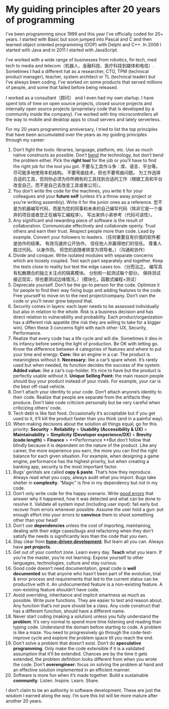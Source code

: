 # My guiding principles after 20 years of programming

I’ve been programming since 1999 and this year I’ve officially coded for 20+ years. I started with Basic but soon jumped into Pascal and C and then learned object oriented programming (OOP) with Delphi and C++. In 2006 I started with Java and in 2011 I started with JavaScript.

I’ve worked with a wide range of businesses from robotics, fin tech, med tech to media and telecom（机器人、金融科技、医疗科技到媒体和电信）. Sometimes I had a different hat as a researcher, CTO, TPM (technical product manager), teacher, system architect or TL (technical leader) but I’ve always been coding. I’ve worked on some products that served millions of people, and some that failed before being released.

I worked as a consultant（顾问） and I even had my own startup. I have spent lots of time on open source projects, closed source projects and internally open source projects (proprietary code that is developed by a community inside the company). I’ve worked with tiny microcontrollers all the way to mobile and desktop apps to cloud servers and lately serverless.

For my 20 years programming anniversary, I tried to list the top principles that have been accumulated over the years as my guiding principles through my career:

1. Don’t fight the tools: libraries, language, platform, etc. Use as much native constructs as possible. Don’t [bend](https://medium.com/free-code-camp) the technology, but don’t bend the problem either. Pick the **right tool** for the job or you’ll have to find the right job for the tool you got. 不要与工具作斗争：库、语言、平台等。尽可能多地使用本机结构。 不要弯曲技术，但也不要弯曲问题。 为工作选择合适的工具，否则你必须为你所拥有的工具找到合适的工作（根据工具和平台改变自己，而不是自己去改变工具或者公司）。
2. You don’t write the code for the machines, you write it for your colleagues and your **future self** (unless it’s a throw away project or you’re writing assembly). Write it for the junior ones as a reference. 您不是为机器编写代码，而是为您的同事和未来的自己编写代码（除非它是一个废弃的项目或者您正在编写汇编程序）。 写出来供小弟参考（代码可读性）。
3. Any significant and rewarding piece of software is the result of collaboration. Communicate effectively and collaborate openly. Trust others and earn their trust. Respect people more than code. Lead by example. Convert your followers to leaders.（任何重要且有价值的软件都是协作的结果。 有效沟通并公开协作。 信任他人并赢得他们的信任。 尊重人胜过代码。 以身作则。 将您的追随者转变为领导者。）（沟通和协作）
4. Divide and conquer. Write isolated modules with separate concerns which are loosely coupled. Test each part separately and together. Keep the tests close to reality but test the edge cases too.（分而治之。 编写具有松散耦合的独立关注点的隔离模块。 分别和一起测试每个部分。 保持测试接近现实，但也要测试边缘情况。）（模块化，函数式编程+测试）
5. Deprecate yourself. Don’t be the go-to person for the code. Optimize it for people to find their way fixing bugs and adding features to the code. Free yourself to move on to the next project/company. Don’t own the code or you’ll never grow beyond that.
6. Security comes in layers: each layer needs to be assessed individually but also in relation to the whole. Risk is a business decision and has direct relation to vulnerability and probability. Each product/organization has a different risk appetite (the risk they are willing to take for a bigger win). Often these 3 concerns fight with each other: UX, Security, Performance.
7. Realize that every code has a life cycle and will die. Sometimes it dies in its infancy before seeing the light of production. Be OK with letting go. Know the difference between 4 categories of features and where to put your time and energy:
   **Core:** like an engine in a car. The product is meaningless without it.
   **Necessary:** like a car’s spare wheel. It’s rarely used but when needed, its function decides the success of the system.
   **Added value:** like a car’s cup-holder. It’s nice to have but the product is perfectly usable without it.
   **Unique Selling Point:** the main reason people should buy your product instead of your rivals. For example, your car is the best off-road vehicle.
8. Don’t attach your identity to your code. Don’t attach anyone’s identity to their code. Realize that people are separate from the artifacts they produce. Don’t take code criticism personally but be very careful when criticizing others’ code.
9. Tech debt is like fast food. Occasionally it’s acceptable but if you get used to it, it’ll kill the product faster than you think (and in a painful way).
10. When making decisions about the solution all things equal, go for this priority:
    **Security** > **Reliability** > **Usability (Accessibility & UX)** > **Maintainability** > **Simplicity (Developer experience/DX)** > **Brevity (code length)** > **Finance** > **Performance
    **But don’t follow that blindly because it is dependent on the nature of the product. Like any career, the more experience you earn, the more you can find the right balance for each given situation. For example, when designing a game engine, performance has the highest priority, but when creating a banking app, security is the most important factor.
11. Bugs’ genitals are called **copy & paste**. That’s how they reproduce. Always read what you copy, always audit what you import. Bugs take shelter in **complexity**. “Magic” is fine in my dependency but not in my code.
12. Don’t only write code for the happy scenario. Write [good errors](https://medium.com/hackernoon/what-makes-a-good-error-710d02682a68) that answer why it happened, how it was detected and what can be done to resolve it. Validate all system input (including user input): fail early but recover from errors whenever possible. Assume the user hold a gun: put enough effort into your errors to **convince** them to shoot something other than your head!
13. Don’t use **dependencies** unless the cost of importing, maintaining, dealing with their edge cases/bugs and refactoring when they don’t satisfy the needs is significantly less than the code that you own.
14. Stay clear from [**hype-driven development**](https://blog.daftcode.pl/hype-driven-development-3469fc2e9b22). But learn all you can. Always have **pet projects**.
15. Get out of your comfort zone. Learn every day. **Teach** what you learn. If you’re the master, you’re not learning. Expose yourself to other languages, technologies, culture and stay curious.
16. Good code doesn’t need documentation, great code is **well documented** so that anyone who hasn’t been part of the evolution, trial & error process and requirements that led to the current status can be productive with it. An undocumented feature is a non-existing feature. A non-existing feature shouldn’t have code.
17. Avoid overriding, inheritance and implicit smartness as much as possible. Write pure functions. They are easier to test and reason about. Any function that’s not pure should be a class. Any code construct that has a different function, should have a different name.
18. Never start coding (making a solution) unless you fully understand the **problem**. It’s very normal to spend more time listening and reading than typing code. Understand the domain before starting to code. A problem is like a maze. You need to progressively go through the code-test-improve cycle and explore the problem space till you reach the end.
19. Don’t solve a problem that doesn’t exist. Don’t do **speculative programming**. Only make the code extensible if it is a validated assumption that it’ll be extended. Chances are by the time it gets extended, the problem definition looks different from when you wrote the code. Don’t **overengineer**: focus on solving the problem at hand and an effective solution implemented in an efficient manner.
20. Software is more fun when it’s made together. Build a sustainable **community**. Listen. Inspire. Learn. Share.

I don’t claim to be an authority in software development. These are just the wisdom I earned along the way. I’m sure this list will be more mature after another 20 years.
